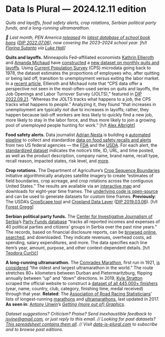 Data Is Plural — 2024.12.11 edition
===================================

*Quits and layoffs, food safety alerts, crop rotations, Serbian political party funds, and a long-running ultramarathon.*


*🔄 Last month, PEN America [released](https://pen.org/press-release/nearly-200-percent-surge-in-school-book-bans-during-2023-2024-school-year/) its [latest database of school book bans](https://pen.org/book-bans/pen-america-index-of-school-book-bans-2023-2024/) ([DIP 2022.07.06](https://www.data-is-plural.com/archive/2022-07-06-edition/)), now covering the 2023–2024 school year. [h/t [Florina Sutanto](https://bookbans.citizencodex.com/) via [Luke Hall](https://lukehall.co/)]*


__Quits and layoffs.__ Minneapolis Fed–affiliated economists [Kathrin Ellieroth](https://sites.google.com/site/kathrinellieroth) and [Amanda Michaud](https://ammichau.github.io/) have [constructed](https://www.minneapolisfed.org/research/institute-working-papers/quits-layoffs-and-labor-supply) a [new dataset on monthly quits and layoffs](https://sites.google.com/qlmonthly.com/home). Using [Current Population Survey](https://www.bls.gov/cps/) (CPS) microdata going back to 1978, the dataset estimates the proportions of employees who, after quitting or being laid off, transition to unemployment versus exiting the labor market. In a [recent article](https://www.minneapolisfed.org/article/2024/where-is-the-us-labor-market-heading-interpreting-the-mixed-signals), Ellieroth and Michaud note that “CPS data offer a perspective not seen in the most-often-used series on quits and layoffs, the Job Openings and Labor Turnover Survey (JOLTS),” featured in [DIP 2022.09.21](https://www.data-is-plural.com/archive/2022-09-21-edition/). “Whereas the JOLTS tracks what happens to a *job*, the CPS tracks what happens to *people*.” Analyzing it, they found “that increases in unemployment are typically *not* due to increases in layoffs; rather, they happen because laid-off workers are less likely to quickly find a new job, more likely to stay in the labor force, and thus more likely to join a growing pool of unemployed people hunting for work.” [h/t [Alex Albright](https://www.albrightalex.com/)]


__Food safety alerts.__ Data journalist [Adrian Nesta](https://justanesta.com/) is building a [automated pipeline](https://github.com/anesta95/food_safety_recalls) to collect and standardize [data on food safety recalls and alerts](https://github.com/anesta95/food_safety_recalls?tab=readme-ov-file#data-details) from two US federal agencies — the [FDA](https://www.fda.gov/safety/recalls-market-withdrawals-safety-alerts) and the [USDA](https://www.fsis.usda.gov/recalls). For each alert, the [standardized dataset](https://github.com/anesta95/food_safety_recalls/blob/main/clean_data/food_safety_recalls.json) indicates the notice’s title, ID, URL, and time posted, as well as the product description, company name, brand name, recall type, recall reason, impacted states, risk level, and [more](https://github.com/anesta95/food_safety_recalls?tab=readme-ov-file#data-dictionary).


__Crop rotations.__ The Department of Agriculture’s [Crop Sequence Boundaries](https://www.nass.usda.gov/Research_and_Science/Crop-Sequence-Boundaries/) initiative algorithmically analyzes satellite imagery to create “estimates of field boundaries, crop acreage, and crop rotations across the contiguous United States.” The results are available via an [interactive map](https://www.nass.usda.gov/Research_and_Science/Crop-Sequence-Boundaries/Viewer/index.php) and downloads for eight-year time frames. The [underlying code is open-source](https://github.com/USDA-REE-NASS/crop-sequence-boundaries) and can be used to generate datasets for custom time frames. __Previously__: The USDA’s [CropScape tool](https://nassgeodata.gmu.edu/CropScape/) and [Cropland Data Layer](https://www.nass.usda.gov/Research_and_Science/Cropland/SARS1a.php) ([DIP 2019.03.06](https://www.data-is-plural.com/archive/2019-03-06-edition/)). [h/t [Forest Gregg](https://bsky.app/profile/bunkum.us)]


__Serbian political party funds.__ The [Center for Investigative Journalism of Serbia](https://www.cins.rs/en/)’s [Party Funds database](https://www.cins.rs/en/party-funds-database-sns-the-financially-strongest-political-party-in-serbia/) “tracks all reported incomes and expenses of 40 political parties and citizens’ groups in Serbia over the past nine years.” The records, based on financial disclosure reports, can be [browsed online](https://www.cins.rs/baze-podataka/stranacka-kasa-2024/), [searched](https://www.cins.rs/baze-podataka/stranacka-kasa-2024/pretrazi-bazu/), and downloaded. They indicate revenues, overhead costs, ad spending, salary expenditures, and more. The data specifies each line item’s year, amount, purpose, and other context-dependent details. [h/t [Teodora Ćurčić](https://www.linkedin.com/in/teodora-%C4%87ur%C4%8Di%C4%87-27a93884/)]


__A long-running ultramarathon.__ The [Comrades Marathon](https://www.comrades.com/), first run in 1921, [is considered](https://www.comrades.com/about/comrades-museum) “the oldest and largest ultramarathon in the world.” The route stretches 80+ kilometers between Durban and Pietermaritzburg, flipping annually between “up” and “down” directions. In 2019, [Kyle Stratton](https://www.kaggle.com/suugaku) scraped the official website to construct a [dataset of all 445,000+ finishers](https://www.kaggle.com/datasets/suugaku/comrades-marathon-results) (year, name, country, club, category, finishing time, medal received) through that year. __Related__: The [Association of Road Racing Statisticians](https://arrs.run/)’ lists of longest-running [marathons](https://arrs.run/LongRunM.htm) and [ultramarathons](https://arrs.run/LongRunUM.htm), last updated in 2017. __As seen in__: [Antony Unwin](https://en.wikipedia.org/wiki/Antony_Unwin)’s [*Getting (more out of) Graphics*](https://bookdown.org/aatcosada/GmooG-book2/secComM.html).


*Dataset suggestions? Criticism? Praise? Send inexhaustible feedback to jsvine@gmail.com, or just reply to this email. // Looking for past datasets? [This spreadsheet contains them all](https://docs.google.com/spreadsheets/d/1wZhPLMCHKJvwOkP4juclhjFgqIY8fQFMemwKL2c64vk/edit#gid=0). // Visit [data-is-plural.com](https://www.data-is-plural.com) to subscribe and to browse past editions.*
